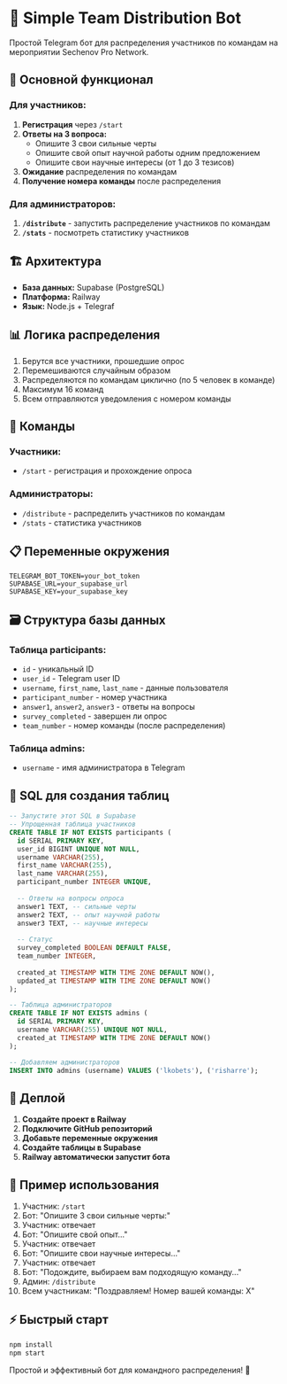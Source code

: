 # 🤖 Simple Team Distribution Bot

Простой Telegram бот для распределения участников по командам на мероприятии Sechenov Pro Network.

## 🎯 Основной функционал

### Для участников:
1. **Регистрация** через `/start`
2. **Ответы на 3 вопроса:**
   - Опишите 3 свои сильные черты
   - Опишите свой опыт научной работы одним предложением  
   - Опишите свои научные интересы (от 1 до 3 тезисов)
3. **Ожидание** распределения по командам
4. **Получение номера команды** после распределения

### Для администраторов:
1. **`/distribute`** - запустить распределение участников по командам
2. **`/stats`** - посмотреть статистику участников

## 🏗️ Архитектура

- **База данных:** Supabase (PostgreSQL)
- **Платформа:** Railway 
- **Язык:** Node.js + Telegraf

## 📊 Логика распределения

1. Берутся все участники, прошедшие опрос
2. Перемешиваются случайным образом
3. Распределяются по командам циклично (по 5 человек в команде)
4. Максимум 16 команд
5. Всем отправляются уведомления с номером команды

## 🚀 Команды

### Участники:
- `/start` - регистрация и прохождение опроса

### Администраторы:
- `/distribute` - распределить участников по командам
- `/stats` - статистика участников

## 📋 Переменные окружения

```env
TELEGRAM_BOT_TOKEN=your_bot_token
SUPABASE_URL=your_supabase_url
SUPABASE_KEY=your_supabase_key
```

## 🗃️ Структура базы данных

### Таблица participants:
- `id` - уникальный ID
- `user_id` - Telegram user ID
- `username`, `first_name`, `last_name` - данные пользователя
- `participant_number` - номер участника
- `answer1`, `answer2`, `answer3` - ответы на вопросы
- `survey_completed` - завершен ли опрос
- `team_number` - номер команды (после распределения)

### Таблица admins:
- `username` - имя администратора в Telegram

## 📝 SQL для создания таблиц

```sql
-- Запустите этот SQL в Supabase
-- Упрощенная таблица участников
CREATE TABLE IF NOT EXISTS participants (
  id SERIAL PRIMARY KEY,
  user_id BIGINT UNIQUE NOT NULL,
  username VARCHAR(255),
  first_name VARCHAR(255),
  last_name VARCHAR(255),
  participant_number INTEGER UNIQUE,
  
  -- Ответы на вопросы опроса
  answer1 TEXT, -- сильные черты
  answer2 TEXT, -- опыт научной работы
  answer3 TEXT, -- научные интересы
  
  -- Статус
  survey_completed BOOLEAN DEFAULT FALSE,
  team_number INTEGER,
  
  created_at TIMESTAMP WITH TIME ZONE DEFAULT NOW(),
  updated_at TIMESTAMP WITH TIME ZONE DEFAULT NOW()
);

-- Таблица администраторов
CREATE TABLE IF NOT EXISTS admins (
  id SERIAL PRIMARY KEY,
  username VARCHAR(255) UNIQUE NOT NULL,
  created_at TIMESTAMP WITH TIME ZONE DEFAULT NOW()
);

-- Добавляем администраторов
INSERT INTO admins (username) VALUES ('lkobets'), ('risharre');
```

## 🔧 Деплой

1. **Создайте проект в Railway**
2. **Подключите GitHub репозиторий**
3. **Добавьте переменные окружения**
4. **Создайте таблицы в Supabase**
5. **Railway автоматически запустит бота**

## 📱 Пример использования

1. Участник: `/start`
2. Бот: "Опишите 3 свои сильные черты:"
3. Участник: отвечает
4. Бот: "Опишите свой опыт..."
5. Участник: отвечает  
6. Бот: "Опишите свои научные интересы..."
7. Участник: отвечает
8. Бот: "Подождите, выбираем вам подходящую команду..."
9. Админ: `/distribute`
10. Всем участникам: "Поздравляем! Номер вашей команды: X"

## ⚡ Быстрый старт

```bash
npm install
npm start
```

Простой и эффективный бот для командного распределения! 🎉 
